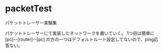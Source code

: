 # packetTest
パケットトレーサー実験集

パケットトレーサーにて実装したネットワークを置いていく。
1つ目は簡単に[pc]--[router]--[pc] 片方の一つはデフォルトルート設定してないので、ping応答ない。
